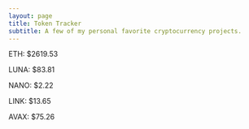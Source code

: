 ```yaml
---
layout: page
title: Token Tracker
subtitle: A few of my personal favorite cryptocurrency projects.
---
```


<!--BEGINCRYPTOINPUT-->
ETH: $2619.53

LUNA: $83.81

NANO: $2.22

LINK: $13.65

AVAX: $75.26

<!--ENDCRYPTOINPUT-->
